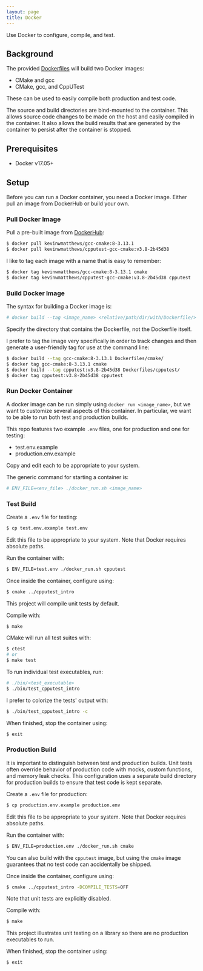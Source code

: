 ```yaml
---
layout: page
title: Docker
---
```


Use Docker to configure, compile, and test.

## Background

The provided
[Dockerfiles](https://github.com/KevinWMatthews/c-cpputest_intro/tree/master/Dockerfiles)
will build two Docker images:

  * CMake and gcc
  * CMake, gcc, and CppUTest

These can be used to easily compile both production and test code.

The source and build directories are bind-mounted to the container. This
allows source code changes to be made on the host and easily compiled in the
container. It also allows the build results that are generated by the container
to persist after the container is stopped.

## Prerequisites

  * Docker v17.05+

## Setup

Before you can run a Docker container, you need a Docker image. Either
pull an image from DockerHub or build your own.


### Pull Docker Image

Pull a pre-built image from
[DockerHub](https://hub.docker.com/r/kevinwmatthews/cpputest-gcc-cmake/):
```bash
$ docker pull kevinwmatthews/gcc-cmake:8-3.13.1
$ docker pull kevinwmatthews/cpputest-gcc-cmake:v3.8-2b45d38
```

I like to tag each image with a name that is easy to remember:
```bash
$ docker tag kevinwmatthews/gcc-cmake:8-3.13.1 cmake
$ docker tag kevinwmatthews/cpputest-gcc-cmake:v3.8-2b45d38 cpputest
```


### Build Docker Image

The syntax for building a Docker image is:
```bash
# docker build --tag <image_name> <relative/path/dir/with/Dockerfile/>
```
Specify the directory that contains the Dockerfile, not the Dockerfile itself.

I prefer to tag the image very specifically in order to track changes and then
generate a user-friendly tag for use at the command line:
```bash
$ docker build --tag gcc-cmake:8-3.13.1 Dockerfiles/cmake/
$ docker tag gcc-cmake:8-3.13.1 cmake
$ docker build --tag cpputest:v3.8-2b45d38 Dockerfiles/cpputest/
$ docker tag cpputest:v3.8-2b45d38 cpputest
```


### Run Docker Container

A docker image can be run simply using `docker run <image_name>`, but we want to
customize several aspects of this container. In particular, we want to be able
to run both test and production builds.

This repo features two example `.env` files, one for production and one for testing:

  * test.env.example
  * production.env.example

Copy and edit each to be appropriate to your system.

The generic command for starting a container is:
```bash
# ENV_FILE=<env_file> ./docker_run.sh <image_name>
```


### Test Build

Create a `.env` file for testing:
```bash
$ cp test.env.example test.env
```
Edit this file to be appropriate to your system. Note that Docker requires
absolute paths.

Run the container with:
```bash
$ ENV_FILE=test.env ./docker_run.sh cpputest
```

Once inside the container, configure using:
```bash
$ cmake ../cpputest_intro
```
This project will compile unit tests by default.

Compile with:
```bash
$ make
```

CMake will run all test suites with:
```bash
$ ctest
# or
$ make test
```

To run individual test executables, run:
```bash
# ./bin/<test_executable>
$ ./bin/test_cpputest_intro
```

I prefer to colorize the tests' output with:
```bash
$ ./bin/test_cpputest_intro -c
```

When finished, stop the container using:
```bash
$ exit
```


### Production Build

It is important to distinguish between test and production builds. Unit tests
often override behavior of production code with mocks, custom functions, and
memory leak checks. This configuration uses a separate build directory for
production builds to ensure that test code is kept separate.

Create a `.env` file for production:
```bash
$ cp production.env.example production.env
```
Edit this file to be appropriate to your system. Note that Docker requires
absolute paths.

Run the container with:
```bash
$ ENV_FILE=production.env ./docker_run.sh cmake
```
You can also build with the `cpputest` image, but using the `cmake` image
guarantees that no test code can accidentally be shipped.

Once inside the container, configure using:
```bash
$ cmake ../cpputest_intro -DCOMPILE_TESTS=OFF
```
Note that unit tests are explicitly disabled.

Compile with:
```bash
$ make
```

This project illustrates unit testing on a library so there are no production
executables to run.

When finished, stop the container using:
```bash
$ exit
```
